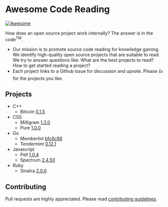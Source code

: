 # Awesome Code Reading

[![Awesome](https://cdn.rawgit.com/sindresorhus/awesome/d7305f38d29fed78fa85652e3a63e154dd8e8829/media/badge.svg)](https://github.com/sindresorhus/awesome)

How does an open source project work internally? The answer is in the code<sup>TM</sup>.

- Our mission is to promote source code reading for knowledge gaining. We identify high-quality open source projects that are suitable to read. We try to answer questions like: What are the best projects to read? How to get started reading a project?
- Each project links to a Github issue for discussion and upvote. Please :+1: for the projects you like.

## Projects
- C++
  - Bitcoin [0.1.5](https://github.com/CodeReaderMe/awesome-code-reading/issues/2)
- CSS
  - Milligram [1.3.0](https://github.com/CodeReaderMe/awesome-code-reading/issues/12)
  - Pure [1.0.0](https://github.com/CodeReaderMe/awesome-code-reading/issues/4)
- Go
  - Memberlist [bfc6c88](https://github.com/CodeReaderMe/awesome-code-reading/issues/14)
  - Tendermint [0.12.1](https://github.com/CodeReaderMe/awesome-code-reading/issues/10)
- Javascript
  - Pell [1.0.4](https://github.com/CodeReaderMe/awesome-code-reading/issues/6)
  - Spectrum [2.4.50](https://github.com/CodeReaderMe/awesome-code-reading/issues/16)
- Ruby
  - Sinatra [2.0.0](https://github.com/CodeReaderMe/awesome-code-reading/issues/8)

## Contributing
Pull requests are highly appreciated. Please read [contributing guidelines](/.github/CONTRIBUTING.md).

